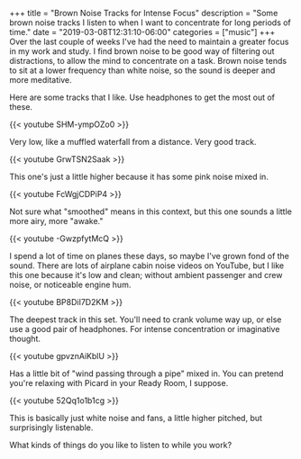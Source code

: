 +++
title = "Brown Noise Tracks for Intense Focus"
description = "Some brown noise tracks I listen to when I want to concentrate for long periods of time."
date = "2019-03-08T12:31:10-06:00"
categories = ["music"]
+++
Over the last couple of weeks I've had the need to maintain a greater focus in my work and study. I find brown noise to be good way of filtering out distractions, to allow the mind to concentrate on a task. Brown noise tends to sit at a lower frequency than white noise, so the sound is deeper and more meditative. 

Here are some tracks that I like. Use headphones to get the most out of these.

{{< youtube SHM-ympOZo0 >}}

Very low, like a muffled waterfall from a distance. Very good track.
<!--more-->
{{< youtube GrwTSN2Saak >}}

This one's just a little higher because it has some pink noise mixed in.

{{< youtube FcWgjCDPiP4 >}}

Not sure what "smoothed" means in this context, but this one sounds a little more airy, more "awake."

{{< youtube -GwzpfytMcQ >}}

I spend a lot of time on planes these days, so maybe I've grown fond of the sound. There are lots of airplane cabin noise videos on YouTube, but I like this one because it's low and clean; without ambient passenger and crew noise, or noticeable engine hum. 

{{< youtube BP8DiI7D2KM >}}

The deepest track in this set. You'll need to crank volume way up, or else use a good pair of headphones. For intense concentration or imaginative thought.

{{< youtube gpvznAiKblU >}}

Has a little bit of "wind passing through a pipe" mixed in. You can pretend you're relaxing with Picard in your Ready Room, I suppose.

{{< youtube 52Qq1o1b1cg >}}

This is basically just white noise and fans, a little higher pitched, but surprisingly listenable.

What kinds of things do you like to listen to while you work?
